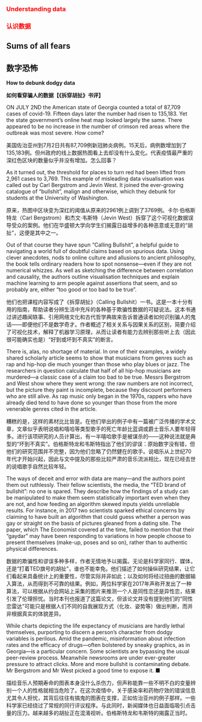 ### <font color='red'>Understanding data</font>
### <font color='red'>认识数据</font>
## Sums of all fears 
## 数字恐怖 
**How to debunk dodgy data** 

**如何看穿骗人的数据【《拆穿胡扯》书评】** 

ON JULY 2ND the American state of Georgia counted a total of 87,709 cases of covid-19. Fifteen days later the number had risen to 135,183. Yet the state government’s online heat map looked largely the same. There appeared to be no increase in the number of crimson red areas where the outbreak was most severe. How come?

美国佐治亚州到7月2日共有87,709例新冠肺炎病例。15天后，病例数增加到了135,183例。但州政府的线上数据热图看上去却没有什么变化。代表疫情最严重的深红色区块的数量似乎并没有增加。怎么回事？

As it turned out, the threshold for places to turn red had been lifted from 2,961 cases to 3,769. This example of misleading data visualisation was called out by Carl Bergstrom and Jevin West. It joined the ever-growing catalogue of “bullshit”, malign and otherwise, which they debunk for students at the University of Washington.

原来，热图中区块变为深红的阈值从原来的2961例上调到了3769例。卡尔·伯格斯特龙（Carl Bergstrom）和杰文·韦斯特（Jevin West）拆穿了这个可视化数据误导受众的案例。他们在华盛顿大学向学生们揭露日益增多的各种恶意或无意的“胡扯”，这便是其中之一。

Out of that course they have spun “Calling Bullshit”, a helpful guide to navigating a world full of doubtful claims based on spurious data. Using clever anecdotes, nods to online culture and allusions to ancient philosophy, the book tells ordinary readers how to spot nonsense—even if they are not numerical whizzes. As well as sketching the difference between correlation and causality, the authors outline visualisation techniques and explain machine learning to arm people against assertions that seem, and so probably are, either “too good or too bad to be true”.

他们也把课程内容写成了《拆穿胡扯》（Calling Bullshit）一书。这是一本十分有用的指南，帮助读者分辨生活中充斥的各种基于欺骗性数据的可疑说法。这本书通过讲述趣闻轶事、引用网络文化和古代哲学典故来告诉普通读者如何识别骗人的鬼话——即便他们不是数学奇才。作者概述了相关关系与因果关系的区别，简要介绍了可视化技术，解释了机器学习原理，从而让读者有能力去辨别那些听上去（因此很可能确实也是）“好到或坏到不真实”的断言。

There is, alas, no shortage of material. In one of their examples, a widely shared scholarly article seems to show that musicians from genres such as rap and hip-hop die much younger than those who play blues or jazz. The researchers in question calculate that half of all hip-hop musicians are murdered—a classic case of a claim too bad to be true. Messrs Bergstrom and West show where they went wrong: the raw numbers are not incorrect, but the picture they paint is incomplete, because they discount performers who are still alive. As rap music only began in the 1970s, rappers who have already died tend to have done so younger than those from the more venerable genres cited in the article.

糟糕的是，这样的素材比比皆是。在他们举出的例子中有一篇被广泛传播的学术文章，文章似乎表明说唱和嘻哈等类型歌手的死亡年龄比蓝调或爵士音乐人要年轻得多。进行该项研究的人员计算出，有一半嘻哈歌手是被谋杀的——这种说法就是典型的“坏到不真实”。伯格斯特龙和韦斯特指出了他们的谬误：原始数字没有错，但他们的研究范围并不完整，因为他们忽略了仍然健在的歌手。说唱乐从上世纪70年代才开始兴起，因此与文中提及的那些比较严肃的音乐流派相比，现在已经去世的说唱歌手自然比较年轻。

The ways of deceit and error with data are many—and the authors point them out ruthlessly. Their fellow scientists, the media, the “TED brand of bullshit”: no one is spared. They describe how the findings of a study can be manipulated to make them seem statistically important even when they are not, and how feeding an algorithm skewed inputs yields unreliable results. For instance, in 2017 two scientists sparked ethical concerns by claiming to have built an algorithm that could guess whether a person was gay or straight on the basis of pictures gleaned from a dating site. The paper, which  The Economist  covered at the time, failed to mention that their “gaydar” may have been responding to variations in how people choose to present themselves (make-up, poses and so on), rather than to authentic physical differences.

数据的欺骗性和谬误多种多样，作者无情地予以揭露。无论是科学家同行、媒体，还是“打着TED旗号的胡扯”，谁也不能幸免。他们描述了如何操纵研究结果，让它们看起来具备统计上的重要性，尽管实际并非如此；以及如何将经过扭曲的数据输入算法，从而得到不可靠的结果。例如，两位科学家在2017年声称开发出了一种算法，可以根据从约会网站上采集的图片来推测一个人是同性恋还是异性恋，结果引发了伦理担忧。当时本刊也报道了这篇论文，但该论文并没有提到他们的“同性恋雷达”可能只是根据人们不同的自我展现方式（化妆、姿势等）做出判断，而并非根据真实的体貌差异。

While charts depicting the life expectancy of musicians are hardly lethal themselves, purporting to discern a person’s character from dodgy variables is perilous. Amid the pandemic, misinformation about infection rates and the efficacy of drugs—often bolstered by sneaky graphics, as in Georgia—is a particular concern. Some scientists are bypassing the usual peer-review process. Meanwhile newsrooms are under ever-greater pressure to attract clicks. More and more bullshit is contaminating debate. Mr Bergstrom and Mr West picked a good time to expose it. ■

描绘音乐人预期寿命的图表本身没什么杀伤力，但声称能靠一些不明不白的变量辨别一个人的性格就相当危险了。在这次疫情中，关于感染率和药物疗效的错误信息尤其令人担忧，其背后往往有搞鬼的图表在支撑，正如佐治亚州的例子那样。一些科学家已经绕过了常规的同行评议程序。与此同时，新闻媒体也日益面临吸引点击量的压力。越来越多的胡扯正在混淆视听。伯格斯特龙和韦斯特的揭露正当时。

